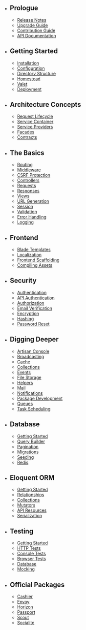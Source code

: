 - ## Prologue
    - [Release Notes](/docs/{{version}}/releases)
    - [Upgrade Guide](/docs/{{version}}/upgrade)
    - [Contribution Guide](/docs/{{version}}/contributions)
    - [API Documentation](/api/{{version}})
- ## Getting Started
    - [Installation](/docs/{{version}}/installation)
    - [Configuration](/docs/{{version}}/configuration)
    - [Directory Structure](/docs/{{version}}/structure)
    - [Homestead](/docs/{{version}}/homestead)
    - [Valet](/docs/{{version}}/valet)
    - [Deployment](/docs/{{version}}/deployment)
- ## Architecture Concepts
    - [Request Lifecycle](/docs/{{version}}/lifecycle)
    - [Service Container](/docs/{{version}}/container)
    - [Service Providers](/docs/{{version}}/providers)
    - [Facades](/docs/{{version}}/facades)
    - [Contracts](/docs/{{version}}/contracts)
- ## The Basics
    - [Routing](/docs/{{version}}/routing)
    - [Middleware](/docs/{{version}}/middleware)
    - [CSRF Protection](/docs/{{version}}/csrf)
    - [Controllers](/docs/{{version}}/controllers)
    - [Requests](/docs/{{version}}/requests)
    - [Responses](/docs/{{version}}/responses)
    - [Views](/docs/{{version}}/views)
    - [URL Generation](/docs/{{version}}/urls)
    - [Session](/docs/{{version}}/session)
    - [Validation](/docs/{{version}}/validation)
    - [Error Handling](/docs/{{version}}/errors)
    - [Logging](/docs/{{version}}/logging)
- ## Frontend
    - [Blade Templates](/docs/{{version}}/blade)
    - [Localization](/docs/{{version}}/localization)
    - [Frontend Scaffolding](/docs/{{version}}/frontend)
    - [Compiling Assets](/docs/{{version}}/mix)
- ## Security
    - [Authentication](/docs/{{version}}/authentication)
    - [API Authentication](/docs/{{version}}/passport)
    - [Authorization](/docs/{{version}}/authorization)
    - [Email Verification](/docs/{{version}}/verification)
    - [Encryption](/docs/{{version}}/encryption)
    - [Hashing](/docs/{{version}}/hashing)
    - [Password Reset](/docs/{{version}}/passwords)
- ## Digging Deeper
    - [Artisan Console](/docs/{{version}}/artisan)
    - [Broadcasting](/docs/{{version}}/broadcasting)
    - [Cache](/docs/{{version}}/cache)
    - [Collections](/docs/{{version}}/collections)
    - [Events](/docs/{{version}}/events)
    - [File Storage](/docs/{{version}}/filesystem)
    - [Helpers](/docs/{{version}}/helpers)
    - [Mail](/docs/{{version}}/mail)
    - [Notifications](/docs/{{version}}/notifications)
    - [Package Development](/docs/{{version}}/packages)
    - [Queues](/docs/{{version}}/queues)
    - [Task Scheduling](/docs/{{version}}/scheduling)
- ## Database
    - [Getting Started](/docs/{{version}}/database)
    - [Query Builder](/docs/{{version}}/queries)
    - [Pagination](/docs/{{version}}/pagination)
    - [Migrations](/docs/{{version}}/migrations)
    - [Seeding](/docs/{{version}}/seeding)
    - [Redis](/docs/{{version}}/redis)
- ## Eloquent ORM
    - [Getting Started](/docs/{{version}}/eloquent)
    - [Relationships](/docs/{{version}}/eloquent-relationships)
    - [Collections](/docs/{{version}}/eloquent-collections)
    - [Mutators](/docs/{{version}}/eloquent-mutators)
    - [API Resources](/docs/{{version}}/eloquent-resources)
    - [Serialization](/docs/{{version}}/eloquent-serialization)
- ## Testing
    - [Getting Started](/docs/{{version}}/testing)
    - [HTTP Tests](/docs/{{version}}/http-tests)
    - [Console Tests](/docs/{{version}}/console-tests)
    - [Browser Tests](/docs/{{version}}/dusk)
    - [Database](/docs/{{version}}/database-testing)
    - [Mocking](/docs/{{version}}/mocking)
- ## Official Packages
    - [Cashier](/docs/{{version}}/billing)
    - [Envoy](/docs/{{version}}/envoy)
    - [Horizon](/docs/{{version}}/horizon)
    - [Passport](/docs/{{version}}/passport)
    - [Scout](/docs/{{version}}/scout)
    - [Socialite](/docs/{{version}}/socialite)
